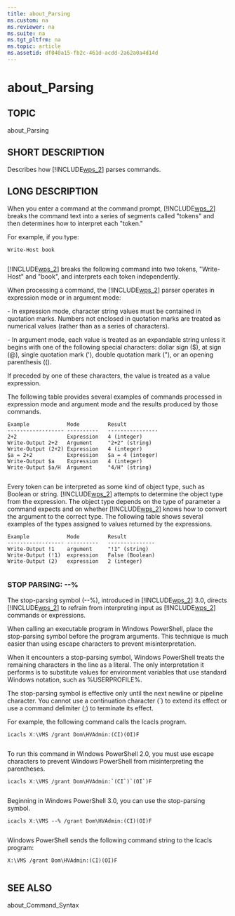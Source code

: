 ```yaml
---
title: about_Parsing
ms.custom: na
ms.reviewer: na
ms.suite: na
ms.tgt_pltfrm: na
ms.topic: article
ms.assetid: df040a15-fb2c-461d-acdd-2a62a0a4d14d
---
```

# about_Parsing
## TOPIC  
 about\_Parsing  
  
## SHORT DESCRIPTION  
 Describes how [!INCLUDE[wps_2]()] parses commands.  
  
## LONG DESCRIPTION  
 When you enter a command at the command prompt, [!INCLUDE[wps_2]()] breaks the command text into a series of segments called "tokens" and then determines how to interpret each "token."  
  
 For example, if you type:  
  
```  
Write-Host book  
  
```  
  
 [!INCLUDE[wps_2]()] breaks the following command into two tokens, "Write\-Host" and "book", and interprets each token independently.  
  
 When processing a command, the [!INCLUDE[wps_2]()] parser operates in expression mode or in argument mode:  
  
 \- In expression mode, character string values must be contained in quotation marks. Numbers not enclosed in quotation marks are treated as numerical values \(rather than as a series of characters\).  
  
 \- In argument mode, each value is treated as an expandable string unless it begins with one of the following special characters: dollar sign \($\), at sign \(@\), single quotation mark \('\), double quotation mark \("\), or an opening parenthesis \(\(\).  
  
 If preceded by one of these characters, the value is treated as a value expression.  
  
 The following table provides several examples of commands processed in expression mode and argument mode and the results produced by those commands.  
  
```  
Example            Mode         Result  
------------------ ----------   ----------------  
2+2                Expression   4 (integer)  
Write-Output 2+2   Argument     "2+2" (string)  
Write-Output (2+2) Expression   4 (integer)  
$a = 2+2           Expression   $a = 4 (integer)  
Write-Output $a    Expression   4 (integer)  
Write-Output $a/H  Argument     "4/H" (string)  
  
```  
  
 Every token can be interpreted as some kind of object type, such as Boolean or string. [!INCLUDE[wps_2]()] attempts to determine the object type from the expression. The object type depends on the type of parameter a command expects and on whether [!INCLUDE[wps_2]()] knows how to convert the argument to the correct type. The following table shows several examples of the types assigned to values returned by the expressions.  
  
```  
Example            Mode         Result  
------------------ ----------   ---------------  
Write-Output !1    argument     "!1" (string)  
Write-Output (!1)  expression   False (Boolean)  
Write-Output (2)   expression   2 (integer)  
  
```  
  
### STOP PARSING:  \-\-%  
 The stop\-parsing symbol \(\-\-%\), introduced in [!INCLUDE[wps_2]()] 3.0, directs [!INCLUDE[wps_2]()] to refrain from interpreting input as [!INCLUDE[wps_2]()] commands or expressions.  
  
 When calling an executable program in Windows PowerShell, place the stop\-parsing symbol before the program arguments. This technique is much easier than using escape characters to prevent misinterpretation.  
  
 When it encounters a stop\-parsing symbol, Windows PowerShell treats the remaining characters in the line as a literal. The only interpretation it performs is to substitute values for environment variables that use standard Windows notation, such as %USERPROFILE%.  
  
 The stop\-parsing symbol is effective only until the next newline or pipeline character. You cannot use a continuation character \(\`\) to extend its effect or use a command delimiter \(;\) to terminate its effect.  
  
 For example, the following command calls the Icacls program.  
  
```  
icacls X:\VMS /grant Dom\HVAdmin:(CI)(OI)F  
  
```  
  
 To run this command in Windows PowerShell 2.0, you must use escape characters to prevent Windows PowerShell from misinterpreting the parentheses.  
  
```  
icacls X:\VMS /grant Dom\HVAdmin:`(CI`)`(OI`)F  
  
```  
  
 Beginning in Windows PowerShell 3.0, you can use the stop\-parsing symbol.  
  
```  
icacls X:\VMS --% /grant Dom\HVAdmin:(CI)(OI)F  
  
```  
  
 Windows PowerShell sends the following command string to the Icacls  program:  
  
```  
X:\VMS /grant Dom\HVAdmin:(CI)(OI)F  
  
```  
  
## SEE ALSO  
 about\_Command\_Syntax